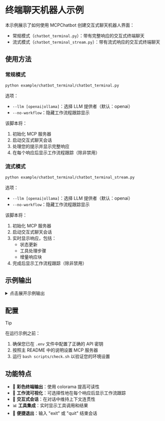 # 终端聊天机器人示例

本示例展示了如何使用 MCPChatbot 创建交互式聊天机器人界面：

- 常规模式（`chatbot_terminal.py`）：带有完整响应的交互式终端聊天
- 流式模式（`chatbot_terminal_stream.py`）：带有流式响应的交互式终端聊天

## 使用方法

### 常规模式

```bash
python example/chatbot_terminal/chatbot_terminal.py
```

选项：

- `--llm [openai|ollama]`：选择 LLM 提供者（默认：openai）
- `--no-workflow`：隐藏工作流程跟踪显示

该脚本将：

1. 初始化 MCP 服务器
2. 启动交互式聊天会话
3. 处理您的提示并显示完整响应
4. 在每个响应后显示工作流程跟踪（除非禁用）

### 流式模式

```bash
python example/chatbot_terminal/chatbot_terminal_stream.py
```

选项：

- `--llm [openai|ollama]`：选择 LLM 提供者（默认：openai）
- `--no-workflow`：隐藏工作流程跟踪显示

该脚本将：

1. 初始化 MCP 服务器
2. 启动交互式聊天会话
3. 实时显示响应，包括：
   - 状态更新
   - 工具处理步骤
   - 增量响应块
4. 完成后显示工作流程跟踪（除非禁用）

## 示例输出

<details>
<summary>点击展开示例输出</summary>

```text
╰─ python example/chatbot_terminal/chatbot_terminal.py --llm openai                  ─╯
[04/11/25 00:32:41] INFO     Processing request of type ListToolsRequest   server.py:432
                    INFO     Processing request of type ListToolsRequest   server.py:432
You: 你好，能帮我总结下 /Users/{{USER_NAME}}/OpenSource/mcp_chatbot/README.md 这个 readme 中是否有指导我如何配置项目的tutorial？ 
2025-04-11 00:33:26,088 - INFO - HTTP Request: POST https://dashscope.aliyuncs.com/compatible-mode/v1/chat/completions "HTTP/1.1 200 OK"
2025-04-11 00:33:26,094 - INFO - 
[Debug] LLM Response: {
    "tool": "read_markdown_file",
    "arguments": {
        "directory_path": "/Users/{{USER_NAME}}/OpenSource/mcp_chatbot"
    }
}
2025-04-11 00:33:26,095 - INFO - Executing read_markdown_file...
[04/11/25 00:33:26] INFO     Processing request of type CallToolRequest    server.py:432
2025-04-11 00:33:26,102 - INFO - 
[Debug] Tool Results: Tool execution results:

Tool Call 1:
Tool Name: read_markdown_file
- Arguments: {
  "directory_path": "/Users/{{USER_NAME}}/OpenSource/mcp_chatbot"
}
- Tool call result: meta=None content=[TextContent(type='text', text='# MCPChatbot Example\n\nThis project demonstrates how to integrate the Model Context Protocol (MCP) with customized LLM (e.g. Qwen), creating a powerf

2025-04-11 00:33:33,314 - INFO - HTTP Request: POST https://dashscope.aliyuncs.com/compatible-mode/v1/chat/completions "HTTP/1.1 200 OK"
2025-04-11 00:33:33,316 - INFO - 
[Debug] LLM Response: 在README.md文件中，确实有指导如何配置项目的教程。以下是一些关键步骤：

1. **克隆仓库**：使用`git clone`命令将项目克隆到本地。
2. **设置虚拟环境**（推荐）：创建并激活一个Python 3.10+的虚拟环境。
3. **安装依赖**：通过`pip install -r requirements.txt`或使用`uv pip install -r requirements.txt`来安装所需的依赖项。
4. **配置环境**：
   - 复制`.env.example`文件为`.env`。
   - 编辑`.env`文件以添加你的LLM API密钥和相关路径等信息。
5. **重要配置说明**：
   - 修改`mcp_servers/servers_config.json`以匹配您的本地MCP服务器设置。
   - 确保在`.env`文件中正确设置了Markdown文件夹路径和其他必要的环境变量。

此外，文档还提供了运行前检查配置的脚本以及如何启动基本聊天界面和示例脚本的方法。如果你按照这些步骤操作，应该能够成功配置并运行这个项目。
2025-04-11 00:33:33,317 - INFO - WorkflowTrace
├── 🔍 USER_QUERY: 你好，能帮我总结下 /Users/{{USER_NAME}}/OpenSource/mcp_chatbot/RE
├── 💭 LLM_THINKING: LLM is processing your query...
├── 🤖 LLM_RESPONSE: { "tool": "read_markdown_file", "arguments
├── 🔧 TOOL_CALL: Call 1: read_markdown_file
│   └── Tool: read_markdown_file, Args: {"directory_path": "/Users/{{USER_NAME}}/OpenSource/m...
├── ⚡️ TOOL_EXECUTION: Executing read_markdown_file...
├── 📊 TOOL_RESULT: Success
│   └── Status: Success
│      └── Result: meta=None content=[TextContent(type='text', tex...
├── 💭 LLM_THINKING: LLM processing tool results (iteration 1)...
├── 🤖 LLM_RESPONSE: 在README.md文件中，确实有指导如何配置项目的教程。以下是一些关键步骤：

1. **克隆仓库
└── ✅ FINAL_RESPONSE: Final response after 1 tool iterations
Assistant: 在README.md文件中，确实有指导如何配置项目的教程。以下是一些关键步骤：

1. **克隆仓库**：使用`git clone`命令将项目克隆到本地。
2. **设置虚拟环境**（推荐）：创建并激活一个Python 3.10+的虚拟环境。
3. **安装依赖**：通过`pip install -r requirements.txt`或使用`uv pip install -r requirements.txt`来安装所需的依赖项。
4. **配置环境**：
   - 复制`.env.example`文件为`.env`。
   - 编辑`.env`文件以添加你的LLM API密钥和相关路径等信息。
5. **重要配置说明**：
   - 修改`mcp_servers/servers_config.json`以匹配您的本地MCP服务器设置。
   - 确保在`.env`文件中正确设置了Markdown文件夹路径和其他必要的环境变量。

此外，文档还提供了运行前检查配置的脚本以及如何启动基本聊天界面和示例脚本的方法。如果你按照这些步骤操作，应该能够成功配置并运行这个项目。
```

</details>

## 配置

> [!TIP]
> 在运行示例之前：
>
> 1. 确保您已在 `.env` 文件中配置了正确的 API 密钥
> 2. 按照主 README 中的说明设置 MCP 服务器
> 3. 运行 `bash scripts/check.sh` 以验证您的环境设置

## 功能特点

- 🌈 **彩色终端输出**：使用 colorama 提高可读性
- 🔀 **工作流可视化**：可选择性地在每个响应后显示工作流跟踪
- 🔄 **交互式会话**：在对话中维持上下文连贯性
- 📊 **工具集成**：实时显示工具调用和结果
- 🚪 **便捷退出**：输入 "exit" 或 "quit" 结束会话
